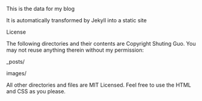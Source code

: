 This is the data for my blog

It is automatically transformed by Jekyll into a static site

License

The following directories and their contents are Copyright Shuting Guo. You may not reuse anything therein without my permission:

_posts/

images/

All other directories and files are MIT Licensed. Feel free to use the HTML and CSS as you please.
